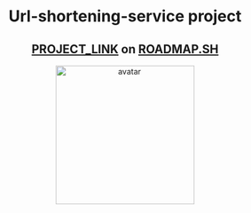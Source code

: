 <div align ="center">
  
#  Url-shortening-service project
## [PROJECT_LINK](https://roadmap.sh/projects/url-shortening-service) on [ROADMAP.SH](https://roadmap.sh/)
  <img src="https://assets.roadmap.sh/guest/url-shortener-architecture-u72mu.png" height="250" alt="avatar" />
</div>
